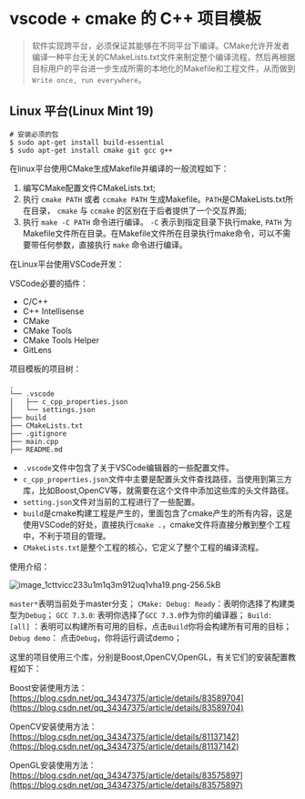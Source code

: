 # vscode + cmake 的 C++ 项目模板

> 软件实现跨平台，必须保证其能够在不同平台下编译。CMake允许开发者编译一种平台无关的CMakeLists.txt文件来制定整个编译流程，然后再根据目标用户的平台进一步生成所需的本地化的Makefile和工程文件，从而做到 `Write once, run everywhere`。

## Linux 平台(Linux Mint 19)

```shell
# 安装必须的包
$ sudo apt-get install build-essential
$ sudo apt-get install cmake git gcc g++
```

在linux平台使用CMake生成Makefile并编译的一般流程如下：

1. 编写CMake配置文件CMakeLists.txt;
2. 执行  `cmake PATH` 或者 `ccmake PATH` 生成Makefile。`PATH`是CMakeLists.txt所在目录， `cmake` 与 `ccmake` 的区别在于后者提供了一个交互界面;
3. 执行 `make -C PATH` 命令进行编译。 `-C` 表示到指定目录下执行make, `PATH` 为Makefile文件所在目录。在Makefile文件所在目录执行make命令，可以不需要带任何参数，直接执行 `make` 命令进行编译。

在Linux平台使用VSCode开发：

VSCode必要的插件：

+ C/C++
+ C++ Intellisense
+ CMake
+ CMake Tools
+ CMake Tools Helper
+ GitLens

项目模板的项目树：

```shell
.
└── .vscode
│   ├── c_cpp_properties.json
│   └── settings.json
├── build
├── CMakeLists.txt
├── .gitignore
├── main.cpp
├── README.md
```

+ `.vscode`文件中包含了关于VSCode编辑器的一些配置文件。
+ `c_cpp_properties.json`文件中主要是配置头文件查找路径，当使用到第三方库，比如Boost,OpenCV等，就需要在这个文件中添加这些库的头文件路径。
+ `setting.json`文件对当前的工程进行了一些配置。
+ `build`是cmake构建工程是产生的，里面包含了cmake产生的所有内容，这是使用VSCode的好处，直接执行`cmake .`，cmake文件将直接分散到整个工程中，不利于项目的管理。
+ `CMakeLists.txt`是整个工程的核心，它定义了整个工程的编译流程。

使用介绍：

![image_1cttvicc233u1m1q3m912uq1vha19.png-256.5kB][1]

`master*`表明当前处于master分支；
`CMake: Debug: Ready`：表明你选择了构建类型为`Debug`；
`GCC 7.3.0`: 表明你选择了`GCC 7.3.0`作为你的编译器；
`Build: [all]` ：表明可以构建所有可用的目标，点击`Build`你将会构建所有可用的目标；
`Debug demo`： 点击`Debug`，你将运行调试demo；

这里的项目使用三个库，分别是Boost,OpenCV,OpenGL，有关它们的安装配置教程如下：

Boost安装使用方法：[https://blog.csdn.net/qq_34347375/article/details/83589704](https://blog.csdn.net/qq_34347375/article/details/83589704)

OpenCV安装使用方法：[https://blog.csdn.net/qq_34347375/article/details/81137142](https://blog.csdn.net/qq_34347375/article/details/81137142)

OpenGL安装使用方法：[https://blog.csdn.net/qq_34347375/article/details/83575897](https://blog.csdn.net/qq_34347375/article/details/83575897)

 [1]: http://static.zybuluo.com/azmddy/db5wyqz0woxx0ndnk2wqx003/image_1cttvicc233u1m1q3m912uq1vha19.png